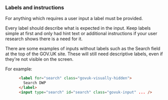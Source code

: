 ### Labels and instructions

For anything which requires a user input a label must be provided.

Every label should describe what is expected in the input. Keep labels simple at first and only had hint text or additional instructions if your user research shows there is a need for it.

There are some examples of inputs without labels such as the Search field at the top of the GOV.UK site. These will still need descriptive labels, even if they're not visible on the screen.

For example:
```html
      <label for="search" class="govuk-visually-hidden">
        Search DWP
      </label>
      <input type="search" id="search" class="govuk-input" ... />
```
